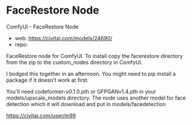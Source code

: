 FaceRestore Node
========================
ComfyUI - FaceRestore Node
* web: https://civitai.com/models/24690/
* repo:

FaceRestore node for ComfyUI. To install copy the facerestore directory from the zip to the custom_nodes directory in ComfyUI.

I bodged this together in an afternoon. You might need to pip install a package if it doesn't work at first.

You'll need codeformer-v0.1.0.pth or GFPGANv1.4.pth in your models/upscale_models directory. The node uses another model for face detection which it will download and put in models/facedetection




https://civitai.com/user/m99